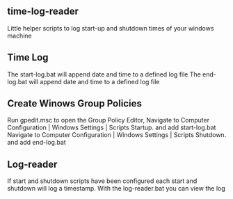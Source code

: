## time-log-reader

Little helper scripts to log start-up and shutdown times of your windows machine

## Time Log
The start-log.bat will append date and time to a defined log file
The end-log.bat will append date and time to a defined log file 


## Create Winows Group Policies
Run gpedit.msc to open the Group Policy Editor,
Navigate to Computer Configuration | Windows Settings | Scripts Startup. and add start-log.bat
Navigate to Computer Configuration | Windows Settings | Scripts Shutdown. and add end-log.bat


## Log-reader
If start and shutdown scripts have been configured each start and shutdown will log a timestamp.
With the log-reader.bat you can view the log



